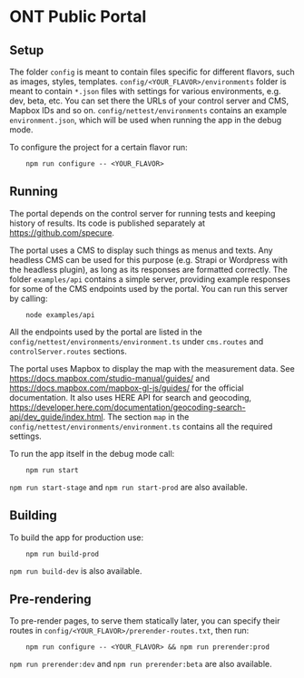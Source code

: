 # ONT Public Portal

## Setup

The folder `config` is meant to contain files specific for different flavors, such as images, styles, templates. `config/<YOUR_FLAVOR>/environments` folder is meant to contain `*.json` files with settings for various environments, e.g. dev, beta, etc. You can set there the URLs of your control server and CMS, Mapbox IDs and so on. `config/nettest/environments` contains an example `environment.json`, which will be used when running the app in the debug mode.

To configure the project for a certain flavor run:

```
    npm run configure -- <YOUR_FLAVOR>
```

## Running

The portal depends on the control server for running tests and keeping history of results. Its code is published separately at https://github.com/specure.

The portal uses a CMS to display such things as menus and texts. Any headless CMS can be used for this purpose (e.g. Strapi or Wordpress with the headless plugin), as long as its responses are formatted correctly. The folder `examples/api` contains a simple server, providing example responses for some of the CMS endpoints used by the portal. You can run this server by calling:

```
    node examples/api
```

All the endpoints used by the portal are listed in the `config/nettest/environments/environment.ts` under `cms.routes` and `controlServer.routes` sections.

The portal uses Mapbox to display the map with the measurement data. See https://docs.mapbox.com/studio-manual/guides/ and https://docs.mapbox.com/mapbox-gl-js/guides/ for the official documentation. It also uses HERE API for search and geocoding, https://developer.here.com/documentation/geocoding-search-api/dev_guide/index.html. The section `map` in the `config/nettest/environments/environment.ts` contains all the required settings.

To run the app itself in the debug mode call:

```
    npm run start
```

`npm run start-stage` and `npm run start-prod` are also available.

## Building

To build the app for production use:

```
    npm run build-prod
```

`npm run build-dev` is also available.

## Pre-rendering

To pre-render pages, to serve them statically later, you can specify their routes in `config/<YOUR_FLAVOR>/prerender-routes.txt`, then run:

```
    npm run configure -- <YOUR_FLAVOR> && npm run prerender:prod
```

`npm run prerender:dev` and `npm run prerender:beta` are also available.
